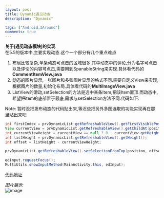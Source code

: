 ```yaml
---
layout: post
title: Dynamic遇见动态
description: “Dynamic"

tags: ["Android,IAround"]
comments: true
---
```

**关于[遇见动态模块]的实现**  
在5.5的版本中,主要实现动态.这个一个部分有几个重点难点   
1. 布局比较复杂,单条动态可点击的区域很多.其中动态中的评论,分为名字可点击以及评论的内容可点击,需要用到SpanableString来实现.具体看代码的**CommentItemView.java**    
2. 动态的图片显示,一张图片和多张图片显示的格式不同.需要自定义View来实现,根据图片的数量,初始化布局.具体看代码的**MultiImageView.java**   
3. ListView的滑动,setSelection的方法是选中某条Item,把该Item置顶.而动态中,希望把item的底部置于最底,需求与setSelection方法不同.代码如下:

Note: 暂时没把发布动态的代码贴出来,等迟些把另外多图选取的功能实现再在那里贴出来吧

```java
int firstIndex = prvDynamicList.getRefreshableView().getFirstVisiblePosition();
View currentView = prvDynamicList.getRefreshableView().getChildAt(position - firstIndex);
int currentViewHeight = currentView == null ? 0 : currentView.getHeight();
int listHeight = prvDynamicList.getRefreshableView().getHeight();
int offset = listHeight - currentViewHeight;
			
prvDynamicList.getRefreshableView().setSelectionFromTop(position, offset);
			
edInput.requestFocus();
MultiUtils.showInputMethod(MainActivity.this, edInput);
```

[代码地址](https://github.com/Kevinsu917/Dynamic.git) 
  
*图片展示:*   
![image](https://raw.githubusercontent.com/Kevinsu917/Dynamic/master/pic.png)
